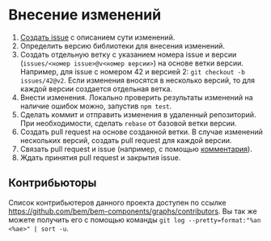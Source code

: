 # Внесение изменений

1. [Создать issue](https://github.com/bem/bem-components/issues/new) с описанием сути изменений.
1. Определить версию библиотеки для внесения изменений.
1. Создать отдельную ветку с указанием номера issue и версии (`issues/<номер issue>@v<номер версии>`) на основе ветки версии.
Например, для issue с номером 42 и версией 2: `git checkout -b issues/42@v2`. Если изменения вносятся в несколько версий, то для каждой версии создается отдельная ветка.
1. Внести изменения. Локально проверить результаты изменений на наличие ошибок можно, запустив `npm test`.
1. Сделать коммит и отправить изменения в удаленный репозиторий. При необходимости, сделать `rebase` от базовой ветки версии.
1. Создать pull request на основе созданной ветки. В случае изменений нескольких версий, создать pull request для каждой версии.
1. Связать pull request и issue (например, c помощью [комментария](https://github.com/blog/1506-closing-issues-via-pull-requests)).
1. Ждать принятия pull request и закрытия issue.

## Контрибьюторы

Список контрибьютеров данного проекта доступен по ссылке https://github.com/bem/bem-components/graphs/contributors. Вы так же можете получить его с помощью команды `git log --pretty=format:"%an <%ae>" | sort -u`.

